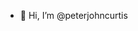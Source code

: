- 👋 Hi, I’m @peterjohncurtis


<!---
peterjohncurtis/peterjohncurtis is a ✨ special ✨ repository because its `README.md` (this file) appears on your GitHub profile.
You can click the Preview link to take a look at your changes.
--->
